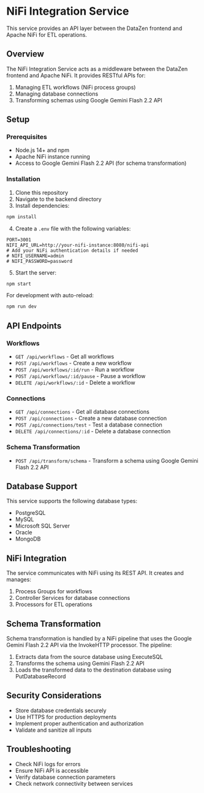 # NiFi Integration Service

This service provides an API layer between the DataZen frontend and Apache NiFi for ETL operations.

## Overview

The NiFi Integration Service acts as a middleware between the DataZen frontend and Apache NiFi. It provides RESTful APIs for:

1. Managing ETL workflows (NiFi process groups)
2. Managing database connections
3. Transforming schemas using Google Gemini Flash 2.2 API

## Setup

### Prerequisites

- Node.js 14+ and npm
- Apache NiFi instance running
- Access to Google Gemini Flash 2.2 API (for schema transformation)

### Installation

1. Clone this repository
2. Navigate to the backend directory
3. Install dependencies:

```bash
npm install
```

4. Create a `.env` file with the following variables:

```
PORT=3001
NIFI_API_URL=http://your-nifi-instance:8080/nifi-api
# Add your NiFi authentication details if needed
# NIFI_USERNAME=admin
# NIFI_PASSWORD=password
```

5. Start the server:

```bash
npm start
```

For development with auto-reload:

```bash
npm run dev
```

## API Endpoints

### Workflows

- `GET /api/workflows` - Get all workflows
- `POST /api/workflows` - Create a new workflow
- `POST /api/workflows/:id/run` - Run a workflow
- `POST /api/workflows/:id/pause` - Pause a workflow
- `DELETE /api/workflows/:id` - Delete a workflow

### Connections

- `GET /api/connections` - Get all database connections
- `POST /api/connections` - Create a new database connection
- `POST /api/connections/test` - Test a database connection
- `DELETE /api/connections/:id` - Delete a database connection

### Schema Transformation

- `POST /api/transform/schema` - Transform a schema using Google Gemini Flash 2.2 API

## Database Support

This service supports the following database types:

- PostgreSQL
- MySQL
- Microsoft SQL Server
- Oracle
- MongoDB

## NiFi Integration

The service communicates with NiFi using its REST API. It creates and manages:

1. Process Groups for workflows
2. Controller Services for database connections
3. Processors for ETL operations

## Schema Transformation

Schema transformation is handled by a NiFi pipeline that uses the Google Gemini Flash 2.2 API via the InvokeHTTP processor. The pipeline:

1. Extracts data from the source database using ExecuteSQL
2. Transforms the schema using Gemini Flash 2.2 API
3. Loads the transformed data to the destination database using PutDatabaseRecord

## Security Considerations

- Store database credentials securely
- Use HTTPS for production deployments
- Implement proper authentication and authorization
- Validate and sanitize all inputs

## Troubleshooting

- Check NiFi logs for errors
- Ensure NiFi API is accessible
- Verify database connection parameters
- Check network connectivity between services 